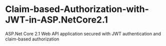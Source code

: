 # Claim-based-Authorization-with-JWT-in-ASP.NetCore2.1
ASP.Net Core 2.1 Web API application secured with JWT authentication and claim-based authorization
